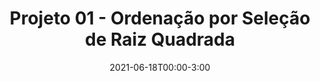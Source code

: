 ---
type: assignment
date: 2021-06-18T00:00-3:00
title: 'Projeto 01 - Ordenação por Seleção de Raiz Quadrada'
pdf: /assets/trabalhos/ordenacao-selecao-raiz-quadrada.pdf
attachment: 
solutions: 
---